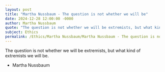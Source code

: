 ```yaml
---
layout: post
title: "Martha Nussbaum - The question is not whether we will be"
date: 2024-12-28 12:00:00 -0000
author: Martha Nussbaum
quote: "The question is not whether we will be extremists, but what kind of extremists we will be."
subject: Ethics
permalink: /Ethics/Martha Nussbaum/Martha Nussbaum - The question is not whether we will be
---
```


The question is not whether we will be extremists, but what kind of extremists we will be.

- Martha Nussbaum
